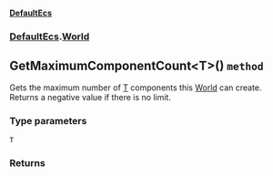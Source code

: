 #### [DefaultEcs](./DefaultEcs.md 'DefaultEcs')
### [DefaultEcs](./DefaultEcs.md#DefaultEcs 'DefaultEcs').[World](./DefaultEcs-World.md 'DefaultEcs.World')
## GetMaximumComponentCount&lt;T&gt;() `method`
Gets the maximum number of [T](#DefaultEcs-World-GetMaximumComponentCount-T-()-T 'DefaultEcs.World.GetMaximumComponentCount&lt;T&gt;().T') components this [World](./DefaultEcs-World.md 'DefaultEcs.World') can create.  
Returns a negative value if there is no limit.
### Type parameters

<a name='DefaultEcs-World-GetMaximumComponentCount-T-()-T'></a>
`T`


### Returns

